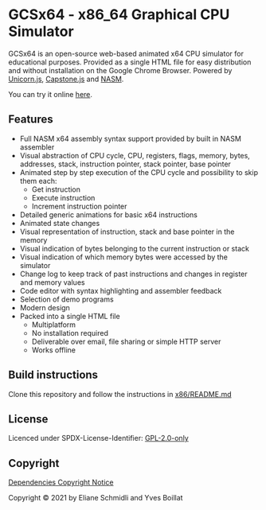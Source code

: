 # GCSx64 - x86_64 Graphical CPU Simulator
GCSx64 is an open-source web-based animated x64 CPU simulator for educational purposes.
Provided as a single HTML file for easy distribution and without installation on the Google Chrome Browser.
Powered by [Unicorn.js](https://alexaltea.github.io/unicorn.js/), [Capstone.js](https://alexaltea.github.io/capstone.js/) and [NASM](https://nasm.us).

You can try it online [here](https://seliane.github.io/).

## Features

- Full NASM x64 assembly syntax support provided by built in NASM assembler
- Visual abstraction of CPU cycle, CPU, registers, flags, memory, bytes, addresses, stack, instruction pointer, stack pointer, base pointer
- Animated step by step execution of the CPU cycle and possibility to skip them each:
    - Get instruction
    - Execute instruction
    - Increment instruction pointer
- Detailed generic animations for basic x64 instructions
- Animated state changes 
- Visual representation of instruction, stack and base pointer in the memory
- Visual indication of bytes belonging to the current instruction or stack
- Visual indication of which memory bytes were accessed by the simulator
- Change log to keep track of past instructions and changes in register and memory values
- Code editor with syntax highlighting and assembler feedback
- Selection of demo programs
- Modern design
- Packed into a single HTML file
    - Multiplatform 
    - No installation required
    - Deliverable over email, file sharing or simple HTTP server
    - Works offline

## Build instructions

Clone this repository and follow the instructions in [x86/README.md](x86/README.md)

## License

Licenced under SPDX-License-Identifier: [GPL-2.0-only](COPYING)

## Copyright

[Dependencies Copyright Notice](LICENSE)

Copyright © 2021 by Eliane Schmidli and Yves Boillat
